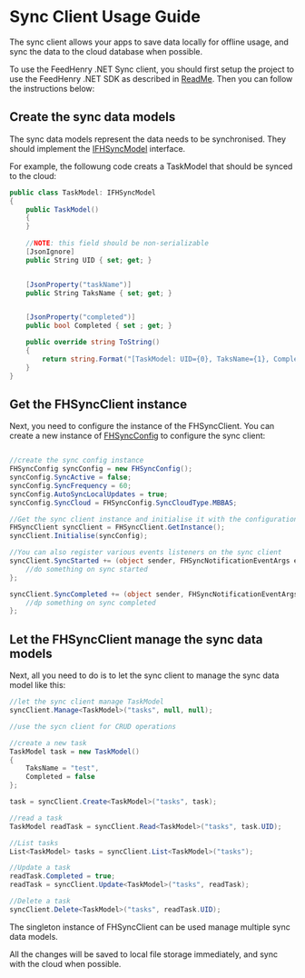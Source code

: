 # Sync Client Usage Guide

The sync client allows your apps to save data locally for offline usage, and sync the data to the cloud database when possible.

To use the FeedHenry .NET Sync client, you should first setup the project to use the FeedHenry .NET SDK as described in [ReadMe](ReadMe.md). Then you can follow the instructions below:

## Create the sync data models

The sync data models represent the data needs to be synchronised. They should implement the [IFHSyncModel](FHSDK/Sync/IFHSyncModel.cs) interface. 

For example, the followung code creats a TaskModel that should be synced to the cloud:

````cs
public class TaskModel: IFHSyncModel
{
    public TaskModel()
    {
    }
    
    //NOTE: this field should be non-serializable
    [JsonIgnore]
    public String UID { set; get; }


    [JsonProperty("taskName")]
    public String TaksName { set; get; }


    [JsonProperty("completed")]
    public bool Completed { set ; get; }

    public override string ToString()
    {
        return string.Format("[TaskModel: UID={0}, TaksName={1}, Completed={2}]", UID, TaksName, Completed);
    }
}
````

## Get the FHSyncClient instance

Next, you need to configure the instance of the FHSyncClient. You can create a new instance of [FHSyncConfig](FHSDK/Sync/FHSyncConfig.cs) to configure the sync client:

````cs

//create the sync config instance
FHSyncConfig syncConfig = new FHSyncConfig();
syncConfig.SyncActive = false;
syncConfig.SyncFrequency = 60;
syncConfig.AutoSyncLocalUpdates = true;
syncConfig.SyncCloud = FHSyncConfig.SyncCloudType.MBBAS;

//Get the sync client instance and initialise it with the configuration
FHSyncClient syncClient = FHSyncClient.GetInstance();
syncClient.Initialise(syncConfig);

//You can also register various events listeners on the sync client
syncClient.SyncStarted += (object sender, FHSyncNotificationEventArgs e) => {
    //do something on sync started
};

syncClient.SyncCompleted += (object sender, FHSyncNotificationEventArgs e) => {
    //dp something on sync completed
};
````

## Let the FHSyncClient manage the sync data models

Next, all you need to do is to let the sync client to manage the sync data model like this:

````cs
//let the sync client manage TaskModel
syncClient.Manage<TaskModel>("tasks", null, null);

//use the sycn client for CRUD operations

//create a new task
TaskModel task = new TaskModel()
{
    TaksName = "test",
    Completed = false
};

task = syncClient.Create<TaskModel>("tasks", task);

//read a task
TaskModel readTask = syncClient.Read<TaskModel>("tasks", task.UID);

//List tasks
List<TaskModel> tasks = syncClient.List<TaskModel>("tasks");

//Update a task
readTask.Completed = true;
readTask = syncClient.Update<TaskModel>("tasks", readTask);

//Delete a task
syncClient.Delete<TaskModel>("tasks", readTask.UID);
````

The singleton instance of FHSyncClient can be used manage multiple sync data models. 

All the changes will be saved to local file storage immediately, and sync with the cloud when possible.


